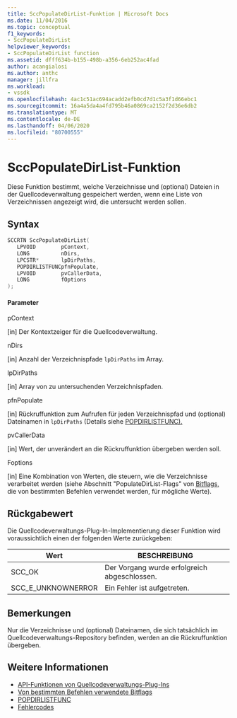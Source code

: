 ```yaml
---
title: SccPopulateDirList-Funktion | Microsoft Docs
ms.date: 11/04/2016
ms.topic: conceptual
f1_keywords:
- SccPopulateDirList
helpviewer_keywords:
- SccPopulateDirList function
ms.assetid: dfff634b-b155-498b-a356-6eb252ac4fad
author: acangialosi
ms.author: anthc
manager: jillfra
ms.workload:
- vssdk
ms.openlocfilehash: 4ac1c51ac694acadd2efb0cd7d1c5a3f1d66ebc1
ms.sourcegitcommit: 16a4a5da4a4fd795b46a0869ca2152f2d36e6db2
ms.translationtype: MT
ms.contentlocale: de-DE
ms.lasthandoff: 04/06/2020
ms.locfileid: "80700555"
---
```

# <a name="sccpopulatedirlist-function"></a>SccPopulateDirList-Funktion
Diese Funktion bestimmt, welche Verzeichnisse und (optional) Dateien in der Quellcodeverwaltung gespeichert werden, wenn eine Liste von Verzeichnissen angezeigt wird, die untersucht werden sollen.

## <a name="syntax"></a>Syntax

```cpp
SCCRTN SccPopulateDirList(
   LPVOID        pContext,
   LONG          nDirs,
   LPCSTR*       lpDirPaths,
   POPDIRLISTFUNCpfnPopulate,
   LPVOID        pvCallerData,
   LONG          fOptions
);
```

#### <a name="parameters"></a>Parameter
 pContext

[in] Der Kontextzeiger für die Quellcodeverwaltung.

 nDirs

[in] Anzahl der Verzeichnispfade `lpDirPaths` im Array.

 lpDirPaths

[in] Array von zu untersuchenden Verzeichnispfaden.

 pfnPopulate

[in] Rückruffunktion zum Aufrufen für jeden Verzeichnispfad und (optional) Dateinamen in `lpDirPaths` (Details siehe [POPDIRLISTFUNC).](../extensibility/popdirlistfunc.md)

 pvCallerData

[in] Wert, der unverändert an die Rückruffunktion übergeben werden soll.

 Foptions

[in] Eine Kombination von Werten, die steuern, wie die Verzeichnisse verarbeitet werden (siehe Abschnitt "PopulateDirList-Flags" von [Bitflags,](../extensibility/bitflags-used-by-specific-commands.md) die von bestimmten Befehlen verwendet werden, für mögliche Werte).

## <a name="return-value"></a>Rückgabewert
 Die Quellcodeverwaltungs-Plug-In-Implementierung dieser Funktion wird voraussichtlich einen der folgenden Werte zurückgeben:

|Wert|BESCHREIBUNG|
|-----------|-----------------|
|SCC_OK|Der Vorgang wurde erfolgreich abgeschlossen.|
|SCC_E_UNKNOWNERROR|Ein Fehler ist aufgetreten.|

## <a name="remarks"></a>Bemerkungen
 Nur die Verzeichnisse und (optional) Dateinamen, die sich tatsächlich im Quellcodeverwaltungs-Repository befinden, werden an die Rückruffunktion übergeben.

## <a name="see-also"></a>Weitere Informationen
- [API-Funktionen von Quellcodeverwaltungs-Plug-Ins](../extensibility/source-control-plug-in-api-functions.md)
- [Von bestimmten Befehlen verwendete Bitflags](../extensibility/bitflags-used-by-specific-commands.md)
- [POPDIRLISTFUNC](../extensibility/popdirlistfunc.md)
- [Fehlercodes](../extensibility/error-codes.md)
